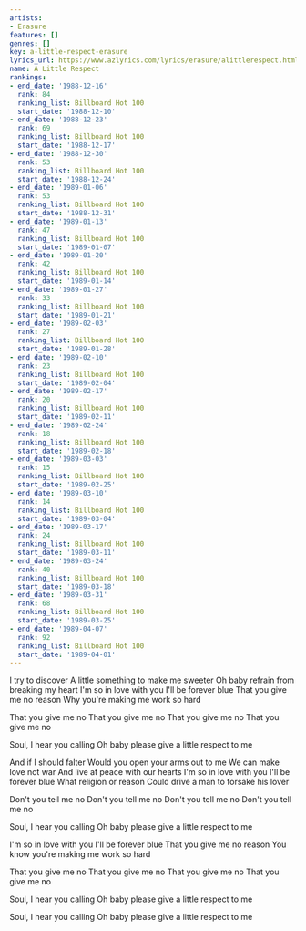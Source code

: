 ```yaml
---
artists:
- Erasure
features: []
genres: []
key: a-little-respect-erasure
lyrics_url: https://www.azlyrics.com/lyrics/erasure/alittlerespect.html
name: A Little Respect
rankings:
- end_date: '1988-12-16'
  rank: 84
  ranking_list: Billboard Hot 100
  start_date: '1988-12-10'
- end_date: '1988-12-23'
  rank: 69
  ranking_list: Billboard Hot 100
  start_date: '1988-12-17'
- end_date: '1988-12-30'
  rank: 53
  ranking_list: Billboard Hot 100
  start_date: '1988-12-24'
- end_date: '1989-01-06'
  rank: 53
  ranking_list: Billboard Hot 100
  start_date: '1988-12-31'
- end_date: '1989-01-13'
  rank: 47
  ranking_list: Billboard Hot 100
  start_date: '1989-01-07'
- end_date: '1989-01-20'
  rank: 42
  ranking_list: Billboard Hot 100
  start_date: '1989-01-14'
- end_date: '1989-01-27'
  rank: 33
  ranking_list: Billboard Hot 100
  start_date: '1989-01-21'
- end_date: '1989-02-03'
  rank: 27
  ranking_list: Billboard Hot 100
  start_date: '1989-01-28'
- end_date: '1989-02-10'
  rank: 23
  ranking_list: Billboard Hot 100
  start_date: '1989-02-04'
- end_date: '1989-02-17'
  rank: 20
  ranking_list: Billboard Hot 100
  start_date: '1989-02-11'
- end_date: '1989-02-24'
  rank: 18
  ranking_list: Billboard Hot 100
  start_date: '1989-02-18'
- end_date: '1989-03-03'
  rank: 15
  ranking_list: Billboard Hot 100
  start_date: '1989-02-25'
- end_date: '1989-03-10'
  rank: 14
  ranking_list: Billboard Hot 100
  start_date: '1989-03-04'
- end_date: '1989-03-17'
  rank: 24
  ranking_list: Billboard Hot 100
  start_date: '1989-03-11'
- end_date: '1989-03-24'
  rank: 40
  ranking_list: Billboard Hot 100
  start_date: '1989-03-18'
- end_date: '1989-03-31'
  rank: 68
  ranking_list: Billboard Hot 100
  start_date: '1989-03-25'
- end_date: '1989-04-07'
  rank: 92
  ranking_list: Billboard Hot 100
  start_date: '1989-04-01'
---
```


I try to discover
A little something to make me sweeter
Oh baby refrain from breaking my heart
I'm so in love with you
I'll be forever blue
That you give me no reason
Why you're making me work so hard

That you give me no
That you give me no
That you give me no
That you give me no

Soul, I hear you calling
Oh baby please give a little respect to me

And if I should falter
Would you open your arms out to me
We can make love not war
And live at peace with our hearts
I'm so in love with you
I'll be forever blue
What religion or reason
Could drive a man to forsake his lover

Don't you tell me no
Don't you tell me no
Don't you tell me no
Don't you tell me no

Soul, I hear you calling
Oh baby please give a little respect to me

I'm so in love with you
I'll be forever blue
That you give me no reason
You know you're making me work so hard

That you give me no
That you give me no
That you give me no
That you give me no

Soul, I hear you calling
Oh baby please give a little respect to me

Soul, I hear you calling
Oh baby please give a little respect to me



